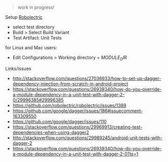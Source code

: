 > work in progress!

Setup [Robolectric](http://robolectric.org/getting-started/)

- select test directory
- Build > Select Build Variant
- Test Artifact: Unit Tests

for Linux and Mac users:

- Edit Configurations > Working directory = $MODULE_DIR$

Links/issues

- http://stackoverflow.com/questions/27036933/how-to-set-up-dagger-dependency-injection-from-scratch-in-android-project
- https://stackoverflow.com/questions/26939340/how-do-you-override-a-module-dependency-in-a-unit-test-with-dagger-2-0/29996385#29996385
- https://github.com/robolectric/robolectric/issues/1389
- https://github.com/google/dagger/issues/186#issuecomment-163309550
- https://github.com/google/dagger/issues/110
- https://stackoverflow.com/questions/29969913/creating-test-dependencies-when-using-dagger2
- http://stackoverflow.com/questions/29989245/android-unit-tests-with-dagger-2
- https://stackoverflow.com/questions/26939340/how-do-you-override-a-module-dependency-in-a-unit-test-with-dagger-2-0?lq=1